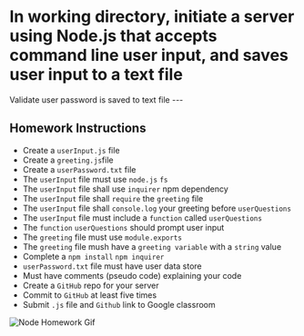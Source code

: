 # In working directory, initiate a server using Node.js that accepts command line user input, and saves user input to a text file

Validate user password is saved to text file ---

## Homework Instructions

* Create a `userInput.js` file
* Create a `greeting.js`file
* Create a `userPassword.txt` file
* The `userInput` file must use `node.js` `fs`
* The `userInput` file shall use `inquirer` npm dependency
* The `userInput` file shall `require` the `greeting` file 
* The `userInput` file shall `console.log` your greeting before `userQuestions`
* The `userInput` file must include a `function` called `userQuestions`
* The `function` `userQuestions` should prompt user input
* The `greeting` file must use `module.exports`
* The `greeting` file mush have a `greeting variable` with a `string` value
* Complete a `npm install` `npm inquirer`
* `userPassword.txt` file must have user data store
* Must have comments (pseudo code) explaining your code
* Create a `GitHub` repo for your server
* Commit to `GitHub` at least five times
* Submit `.js` file and `Github` link to Google classroom

![Node Homework Gif](img/Node.gif)
